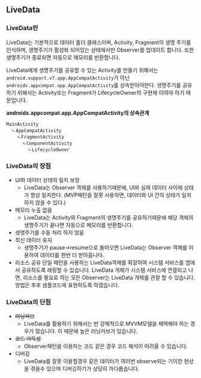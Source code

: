 ## LiveData

### LiveData란
LiveData는 기본적으로 데이터 홀더 클래스이며, Activity, Fragment의 생명 주기를 인식하며, 생명주기가 활성화 되어있는 상태에서만 Observer를 업데이트 합니다. 또한 생명주기가 종료되면 자동으로 메모리를 반환합니다.

LiveData에게 생명주기를 공유할 수 있는 Activity를 만들기 위해서는 `android.support.v7.app.AppCompatActivity`가 아닌 `androidx.appcompat.app.AppCompatActivity`를 상속받아야한다. 생명주기를 공유하기 위해서는 Activity또는 Fragment가 LifecycleOwner의 구현체 이여야 하기 때문입니다.

<b>androidx.appcompat.app.AppCompatActivity의 상속관계</b>
```
MainActivity
  ㄴAppCompatActivity
    ㄴFragmentActivity
      ㄴComponentActivity
        ㄴLifecycleOwner
```

### LiveData의 장점
- UI와 데이터 상태의 일치 보장
    - LiveData는 Observer 객체를 사용하기때문에, UI와 실제 데이터 사이에 상태가 항상 일치한다. (MVP패턴을 잘못 사용하면, 데이터와 UI 간의 상태가 일치하지 않을 수 있다.)
- 메모리 누출 없음
    - LiveData는 Activity와 Fragment의 생명주기를 공유하기때문에 해당 객체의 생명주기가 끝나면 자동으로 메모리를 반환합니다. 
- 생명주기를 수동 처리 하지 않음
- 최신 데이터 유지
    - 생명주기가 pause->resume으로 돌아오면 LiveData는 Observer 객체를 이용하여 데이터를 한번 더 받아옵니다.
- 리소스 공유
단일 패턴을 사용하는 LiveData객체를 확장하여 시스템 서비스를 앱에서 공유하도록 래핑할 수 있습니다. LiveData 개체가 시스템 서비스에 연결되고 나면, 리소스를 팔요로 하는 모든 Observer는 LiveData 개체를 관찰 할 수 있습니다. 방법은 추후 샘플코드에 표현하도록 하겠습니다.

### LiveData의 단점
- ~~러닝커브~~
    - LiveData를 활용하기 위해서는 반 강제적으로 MVVM모델을 채택해야 하는 경우가 많습니다. 이 때문에 높은 러닝커브가 있습니다.
- ~~코드 가독성~~
    - Observer패턴을 이용하는 코드 같은 경우 코드 해석이 어려울 수 있습니다.
- 디버깅 
    - LiveData를 잘못 이용할경우 같은 데이터가 여러번 observe되는 기이한 현상을 겪을수 있으며 디버깅하기가 상당히 까다롭습니다.